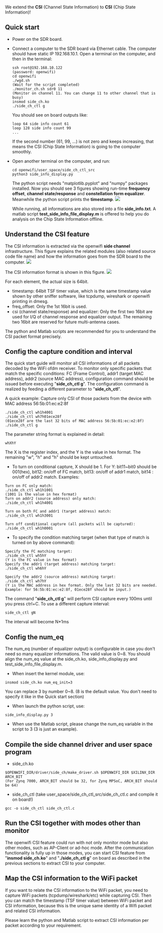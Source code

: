 We extend the **CSI** (Channel State Information) to **CSI** (Chip State Information)!

## Quick start
- Power on the SDR board.
- Connect a computer to the SDR board via Ethernet cable. The computer should have static IP 192.168.10.1. Open a terminal on the computer, and then in the terminal:
  ```
  ssh root@192.168.10.122
  (password: openwifi)
  cd openwifi
  ./wgd.sh
  (Wait for the script completed)
  ./monitor_ch.sh sdr0 11
  (Monitor on channel 11. You can change 11 to other channel that is busy)
  insmod side_ch.ko
  ./side_ch_ctl g
  ```
  You should see on board outputs like:
  ```
  loop 64 side info count 61
  loop 128 side info count 99
  ...
  ```
  If the second number (61, 99, ...) is not zero and keeps increasing, that means the CSI (Chip State Information) is going to the computer smoothly.
  
- Open another terminal on the computer, and run:
  ```
  cd openwifi/user_space/side_ch_ctl_src
  python3 side_info_display.py
  ```
  The python script needs "matplotlib.pyplot" and "numpy" packages installed. Now you should see 3 figures showing run-time **frequency offset**, **channel state/response** and **constellation form equalizer**. Meanwhile the python script prints the **timestamp**.
  ![](./csi-screen-shot.jpg)
  
  While running, all informations are also stored into a file **side_info.txt**. A matlab script **test_side_info_file_display.m** is offered to help you do analysis on the Chip State Information offline.

## Understand the CSI feature
  The CSI information is extracted via the openwifi **side channel** infrastructure. This figure explains the related modules (also related source code file name) and how the information goes from the SDR board to the computer.
  ![](./csi-architecture.jpg)

  The CSI information format is shown in this figure.
  ![](./csi-information-format.jpg)

  For each element, the actual size is 64bit.
  - timestamp: 64bit TSF timer value, which is the same timestamp value shown by other sniffer software, like tcpdump, wireshark or openwifi printing in dmesg.
  - freq_offset: Only the 1st 16bit is used.
  - csi (channel state/response) and equalizer: Only the first two 16bit are used for I/Q of channel response and equalizer output. The remaining two 16bit are reserved for future multi-antenna cases.
  
  The python and Matlab scripts are recommended for you to understand the CSI packet format precisely.

## Config the capture condition and interval
  The quick start guide will monitor all CSI informations of all packets decoded by the WiFi ofdm receiver. To monitor only specific packets that match the specific conditions: FC (Frame Control), addr1 (target MAC address), addr2 (source MAC address), configuration command should be issued before executing "**side_ch_ctl g**". The configuration command is realized by feeding a different parameter to "**side_ch_ctl**". 
  
  A quick example: Capture only CSI of those packets from the device with MAC address 56:5b:01:ec:e2:8f
  ```
  ./side_ch_ctl wh1h4001
  ./side_ch_ctl wh7h01ece28f
  (01ece28f are the last 32 bits of MAC address 56:5b:01:ec:e2:8f)
  ./side_ch_ctl g
  ```
  The parameter string format is explained in detail:
  ```
  whXhY
  ```
  The X is the register index, and the Y is the value in hex format. The remaining "w", "h" and "h" should be kept untouched.
  - To turn on conditional capture, X should be 1. For Y: bit11~bit0 should be 001(hex), bit12: on/off of FC match, bit13: on/off of addr1 match, bit14 : on/off of addr2 match. Examples:
  ```
  Turn on FC only match:
  ./side_ch_ctl wh1h1001
  (1001 is the value in hex format)
  Turn on addr2 (source address) only match:
  ./side_ch_ctl wh1h4001
  
  Turn on both FC and addr1 (target address) match:
  ./side_ch_ctl wh1h3001
  
  Turn off conditional capture (all packets will be captured):
  ./side_ch_ctl wh1h0001
  ```
  - To specify the condition matching target (when that type of match is turned on by above command):
  ```
  Specify the FC matching target:
  ./side_ch_ctl wh5hY
  (Y is the FC value in hex format)
  Specify the addr1 (target address) matching target:
  ./side_ch_ctl wh6hY
  
  Specify the addr2 (source address) matching target:
  ./side_ch_ctl wh7hY
  (Y is the MAC address in hex format. Only the last 32 bits are needed. Example: for 56:5b:01:ec:e2:8f, 01ece28f should be input.)
  ```  
  The command "**side_ch_ctl g**" will perform CSI capture every 100ms until you press ctrl+C. To use a different capture interval:
  ```
  side_ch_ctl gN
  ```
  The interval will become N*1ms

## Config the num_eq
  The num_eq (number of equalizer output) is configurable in case you don't need so many equalizer informations. The valid value is 0~8. You should align the num_eq value at the side_ch.ko, side_info_display.py and test_side_info_file_display.m. 
  - When insert the kernel module, use:
  ```
  insmod side_ch.ko num_eq_init=3
  ```
  You can replace 3 by number 0~8. (8 is the default value. You don't need to specify it like in the Quick start section)
  - When launch the python script, use:
  ```
  side_info_display.py 3
  ```
  - When use the Matlab script, please change the num_eq variable in the script to 3 (3 is just an example).

## Compile the side channel driver and user space program
  - side_ch.ko
  ```
  $OPENWIFI_DIR/driver/side_ch/make_driver.sh $OPENWIFI_DIR $XILINX_DIR ARCH_BIT
(For Zynq 7000, ARCH_BIT should be 32, for Zynq MPSoC, ARCH_BIT should be 64)
  ```
  - side_ch_ctl (take user_space/side_ch_ctl_src/side_ch_ctl.c and compile it on board!)
  ```
  gcc -o side_ch_ctl side_ch_ctl.c
  ```

## Run the CSI together with modes other than monitor
  The openwifi CSI feature could run with not only monitor mode but also other modes, such as AP-Client or ad-hoc mode. After the communication functionality is fully up in those modes, you can start CSI feature from "**insmod side_ch.ko**" and "**./side_ch_ctl g**" on board as described in the previous sections to extract CSI to your computer.

## Map the CSI information to the WiFi packet
  If you want to relate the CSI information to the WiFi packet, you need to capture WiFi packets (tcpdump/wireshark/etc) while capturing CSI. Then you can match the timestamp (TSF timer value) between WiFi packet and CSI information, because this is the unique same identity of a Wifi packet and related CSI information.
  
  Please learn the python and Matlab script to extract CSI information per packet according to your requirement.
